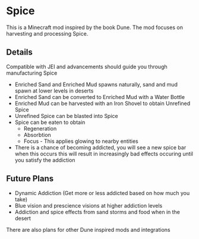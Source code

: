 # Spice
This is a Minecraft mod inspired by the book Dune. The mod focuses on harvesting and processing Spice.

## Details
Compatible with JEI and advancements should guide you through manufacturing Spice
- Enriched Sand and Enriched Mud spawns naturally, sand and mud spawn at lower levels in deserts
- Enriched Sand can be converted to Enriched Mud with a Water Bottle
- Enriched Mud can be harvested with an Iron Shovel to obtain Unrefined Spice
- Unrefined Spice can be blasted into Spice
- Spice can be eaten to obtain
  - Regeneration
  - Absorbtion
  - Focus - This applies glowing to nearby entities
- There is a chance of becoming addicted, you will see a new spice bar when this occurs this will result in increasingly bad effects occuring until you satisfy the addiction

## Future Plans
- Dynamic Addiction (Get more or less addicted based on how much you take)
- Blue vision and prescience visions at higher addiction levels
- Addiction and spice effects from sand storms and food when in the desert

There are also plans for other Dune inspired mods and integrations

